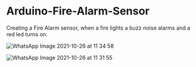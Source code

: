 # Arduino-Fire-Alarm-Sensor
Creating a Fire Alarm sensor, when a fire lights a buzz noise alarms and a red led turns on. 

![WhatsApp Image 2021-10-26 at 11 34 58](https://user-images.githubusercontent.com/65344071/138901653-09df8f7a-e955-46d8-a5d8-09e88bcca623.jpeg)

![WhatsApp Image 2021-10-26 at 11 31 55](https://user-images.githubusercontent.com/65344071/138901707-d398ae4e-8cd1-4919-83aa-dc01e5b1083e.jpeg)
